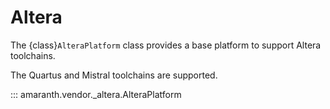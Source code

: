# Altera

The {class}`AlteraPlatform` class provides a base platform to support Altera toolchains.

The Quartus and Mistral toolchains are supported.

::: amaranth.vendor._altera.AlteraPlatform
